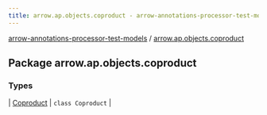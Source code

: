 ```yaml
---
title: arrow.ap.objects.coproduct - arrow-annotations-processor-test-models
---
```


[arrow-annotations-processor-test-models](../index.html) / [arrow.ap.objects.coproduct](./index.html)

## Package arrow.ap.objects.coproduct

### Types

| [Coproduct](-coproduct/index.html) | `class Coproduct` |

